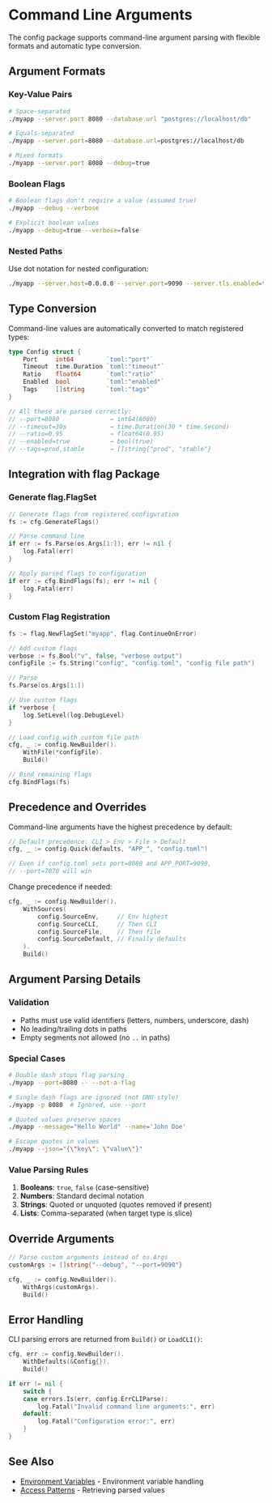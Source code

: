 # Command Line Arguments

The config package supports command-line argument parsing with flexible formats and automatic type conversion.

## Argument Formats

### Key-Value Pairs

```bash
# Space-separated
./myapp --server.port 8080 --database.url "postgres://localhost/db"

# Equals-separated
./myapp --server.port=8080 --database.url=postgres://localhost/db

# Mixed formats
./myapp --server.port 8080 --debug=true
```

### Boolean Flags

```bash
# Boolean flags don't require a value (assumed true)
./myapp --debug --verbose

# Explicit boolean values
./myapp --debug=true --verbose=false
```

### Nested Paths

Use dot notation for nested configuration:

```bash
./myapp --server.host=0.0.0.0 --server.port=9090 --server.tls.enabled=true
```

## Type Conversion

Command-line values are automatically converted to match registered types:

```go
type Config struct {
    Port     int64         `toml:"port"`
    Timeout  time.Duration `toml:"timeout"`
    Ratio    float64       `toml:"ratio"`
    Enabled  bool          `toml:"enabled"`
    Tags     []string      `toml:"tags"`
}

// All these are parsed correctly:
// --port=8080              → int64(8080)
// --timeout=30s            → time.Duration(30 * time.Second)
// --ratio=0.95             → float64(0.95)
// --enabled=true           → bool(true)
// --tags=prod,stable       → []string{"prod", "stable"}
```

## Integration with flag Package

### Generate flag.FlagSet

```go
// Generate flags from registered configuration
fs := cfg.GenerateFlags()

// Parse command line
if err := fs.Parse(os.Args[1:]); err != nil {
    log.Fatal(err)
}

// Apply parsed flags to configuration
if err := cfg.BindFlags(fs); err != nil {
    log.Fatal(err)
}
```

### Custom Flag Registration

```go
fs := flag.NewFlagSet("myapp", flag.ContinueOnError)

// Add custom flags
verbose := fs.Bool("v", false, "verbose output")
configFile := fs.String("config", "config.toml", "config file path")

// Parse
fs.Parse(os.Args[1:])

// Use custom flags
if *verbose {
    log.SetLevel(log.DebugLevel)
}

// Load config with custom file path
cfg, _ := config.NewBuilder().
    WithFile(*configFile).
    Build()

// Bind remaining flags
cfg.BindFlags(fs)
```

## Precedence and Overrides

Command-line arguments have the highest precedence by default:

```go
// Default precedence: CLI > Env > File > Default
cfg, _ := config.Quick(defaults, "APP_", "config.toml")

// Even if config.toml sets port=8080 and APP_PORT=9090,
// --port=7070 will win
```

Change precedence if needed:

```go
cfg, _ := config.NewBuilder().
    WithSources(
        config.SourceEnv,     // Env highest
        config.SourceCLI,     // Then CLI
        config.SourceFile,    // Then file
        config.SourceDefault, // Finally defaults
    ).
    Build()
```

## Argument Parsing Details

### Validation

- Paths must use valid identifiers (letters, numbers, underscore, dash)
- No leading/trailing dots in paths
- Empty segments not allowed (no `..` in paths)

### Special Cases

```bash
# Double dash stops flag parsing
./myapp --port=8080 -- --not-a-flag

# Single dash flags are ignored (not GNU-style)
./myapp -p 8080  # Ignored, use --port

# Quoted values preserve spaces
./myapp --message="Hello World" --name='John Doe'

# Escape quotes in values
./myapp --json="{\"key\": \"value\"}"
```

### Value Parsing Rules

1. **Booleans**: `true`, `false` (case-sensitive)
2. **Numbers**: Standard decimal notation
3. **Strings**: Quoted or unquoted (quotes removed if present)
4. **Lists**: Comma-separated (when target type is slice)

## Override Arguments

```go
// Parse custom arguments instead of os.Args
customArgs := []string{"--debug", "--port=9090"}

cfg, _ := config.NewBuilder().
    WithArgs(customArgs).
    Build()
```

## Error Handling

CLI parsing errors are returned from `Build()` or `LoadCLI()`:

```go
cfg, err := config.NewBuilder().
    WithDefaults(&Config{}).
    Build()

if err != nil {
    switch {
    case errors.Is(err, config.ErrCLIParse):
        log.Fatal("Invalid command line arguments:", err)
    default:
        log.Fatal("Configuration error:", err)
    }
}
```

## See Also

- [Environment Variables](env.md) - Environment variable handling
- [Access Patterns](access.md) - Retrieving parsed values